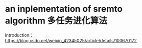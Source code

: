 # an inplementation of sremto algorithm 多任务进化算法
introduction：https://blog.csdn.net/weixin_42345025/article/details/100670172
